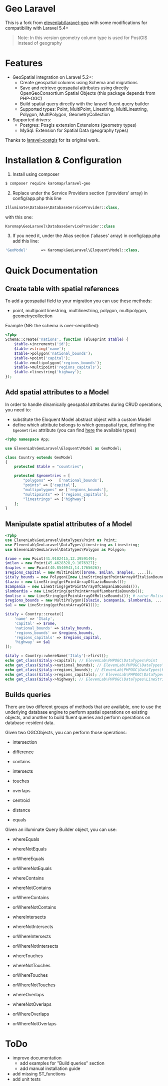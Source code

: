 # Geo Laravel
This is a fork from [elevenlab/laravel-geo](https://github.com/eleven-lab/laravel-geo) with some modifications for compatibility with Laravel 5.4+

> Note: In this version geometry column type is used for PostGIS instead of geography

# Features
- GeoSpatial integration on Laravel 5.2+:
    - Create geospatial columns using Schema and migrations
    - Save and retrieve geospatial attributes using directly OpenGeoConsortium Spatial Objects (this package depends from PHP-OGC)
    - Build spatial query directly with the laravel fluent query builder
    - Supported types: Point, MultiPoint, Linestring, MultiLinestring, Polygon, MultiPolygon, GeometryCollection
- Supported drivers:
    - Postgres: Posgis extension Extensions (geometry types)
    - MySql: Extension for Spatial Data (geography types)

Thanks to [laravel-postgis](https://github.com/njbarrett/laravel-postgis) for its original work.

# Installation & Configuration

1) Install using composer

```bash
$ composer require karomap/laravel-geo
```

2) Replace under the Service Providers section ('providers' array) in config/app.php this line

```php
Illuminate\Database\DatabaseServiceProvider::class,
```

with this one:

```php
Karomap\GeoLaravel\DatabaseServiceProvider::class
```

3) If you need it, under the Alias section ('aliases' array) in config/app.php add this line:

```php
'GeoModel'      => Karomap\GeoLaravel\Eloquent\Model::class,
```

# Quick Documentation

## Create table with spatial references
To add a geospatial field to your migration you can use these methods:
- point, multipoint linestring, multilinestring, polygon, multipolygon, geometrycollection

Example (NB: the schema is over-semplified):
```php
<?php
Schema::create('nations', function (Blueprint $table) {
    $table->increments('id');
    $table->string('name');
    $table->polygon('national_bounds');
    $table->point('capital');
    $table->multipolygon('regions_bounds');
    $table->multipoint('regions_capitals');
    $table->linestring('highway');
});
```
## Add spatial attributes to a Model
In order to handle dinamically geospatial attributes during CRUD operations, you need to:
- substitute the Eloquent Model abstract object with a custom Model
- define which attribute belongs to which geospatial type, defining the `$geometries` attribute (you can find [here](https://github.com/eleven-lab/laravel-geo/blob/master/src/Eloquent/Model.php#L15-L21) the available types)

```php
<?php namespace App;

use ElevenLab\GeoLaravel\Eloquent\Model as GeoModel;

class Country extends GeoModel
{
    protected $table = "countries";

    protected $geometries = [
        "polygons" =>   ['national_bounds'],
        "points" => ['capital'],
        "multipolygons" => ['regions_bounds'],
        "multipoints" => ['regions_capitals'],
        "linestrings" => ['highway']
    ];
}
```

## Manipulate spatial attributes of a Model

```php
<?php
use ElevenLab\GeoLaravel\DataTypes\Point as Point;
use ElevenLab\GeoLaravel\DataTypes\Linestring as Linestring;
use ElevenLab\GeoLaravel\DataTypes\Polygon as Polygon;

$rome = new Point(41.9102415,12.3959149);
$milan = new Point(45.4628328,9.1076927);
$naples = new Point(40.8540943,14.1765626);
$regions_capital = new MultiPoint([$rome, $milan, $naples, ....]);
$italy_bounds = new Polygon([new LineString(getPointArrayOfItalianBounds())]);
$lazio = new LineString(getPointArrayOfLazioBounds());
$campania = new LineString(getPointArrayOfCampaniaBounds());
$lombardia = new LineString(getPointArrayOfLombardiaBounds());
$molise = new LineString(getPointArrayOfMoliseBounds()); # raise MoliseNotFoundException
$regions_bounds = new MultiPolygon([$lazio, $campania, $lombardia, ....]);
$a1 = new LineString(getPointArrayOfA1());

$italy = Country::create([
    'name' => 'Italy',
    'capital' => $rome,
    'national_bounds' => $italy_bounds,
    'regions_bounds' => $regions_bounds,
    'regions_capitals' => $regions_capital,
    'highway' => $a1
]);

$italy = Country::whereName('Italy')->first();
echo get_class($italy->capital); // ElevenLab\PHPOGC\DataTypes\Point
echo get_class($italy->national_bounds); // ElevenLab\PHPOGC\DataTypes\Polygon
echo get_class($italy->regions_bounds); // ElevenLab\PHPOGC\DataTypes\Polygon
echo get_class($italy->regions_capitals); // ElevenLab\PHPOGC\DataTypes\MultiPoint
echo get_class($italy->highway); // ElevenLab\PHPOGC\DataTypes\LineString
```

## Builds queries

There are two different groups of methods that are available, one to use the underlying database engine to perform spatial operations on existing objects, and another to build fluent queries and perform operations on database-resident data.

Given two OGCObjects, you can perform those operations:

- intersection

- difference

- contains

- intersects

- touches

- overlaps

- centroid

- distance

- equals

Given an illuminate Query Builder object, you can use:

- whereEquals

- whereNotEquals

- orWhereEquals

- orWhereNotEquals

- whereContains

- whereNotContains

- orWhereContains

- orWhereNotContains

- whereIntersects

- whereNotIntersects

- orWhereIntersects

- orWhereNotIntersects

- whereTouches

- whereNotTouches

- orWhereTouches

- orWhereNotTouches

- whereOverlaps

- whereNotOverlaps

- orWhereOverlaps

- orWhereNotOverlaps


# ToDo
- improve documentation
    - add examples for "Build queries" section
    - add manual installation guide
- add missing ST_functions
- add unit tests

